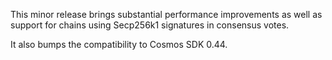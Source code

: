 This minor release brings substantial performance improvements as well as
support for chains using Secp256k1 signatures in consensus votes.

It also bumps the compatibility to Cosmos SDK 0.44.
